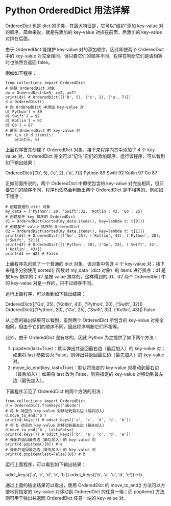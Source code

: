 # Python OrderedDict 用法详解

OrderedDict 也是 dict 的子类，其最大特征是，它可以“维护”添加 key-value 对的顺序。简单来说，就是先添加的 key-value 对排在前面，后添加的 key-value 对排在后面。

由于 OrderedDict 能维护 key-value 对的添加顺序，因此即使两个 OrderedDict 中的 key-value 对完全相同，但只要它们的顺序不同，程序在判断它们是否相等时也依然会返回 false。

例如如下程序：

```
from collections import OrderedDict
# 创建 OrderedDict 对象
dx = OrderedDict(b=5, c=2, a=7)
print(dx) # OrderedDict([('b', 5), ('c', 2), ('a', 7)])
d = OrderedDict()
# 向 OrderedDict 中添加 key-value 对
d['Python'] = 89
d['Swift'] = 92
d['Kotlin'] = 97
d['Go'] = 87
# 遍历 OrderedDict 的 key-value 对
for k,v in d.items():
    print(k, v)
```

上面程序首先创建了 OrderedDict 对象，接下来程序向其中添加了 4 个 key-value 对，OrderedDict 完全可以“记住”它们的添加顺序。运行该程序，可以看到如下输出结果：

OrderedDict([('b', 5), ('c', 2), ('a', 7)])
Python 89
Swift 92
Kotlin 97
Go 87

正如前面所说的，两个 OrderedDict 中即使包含的 key-value 对完全相同，但只要它们的顺序不同，程序也依然会判断出两个 OrderedDict 是不相等的。例如如下程序：

```
# 创建普通的 dict 对象
my_data = {'Python': 20, 'Swift':32, 'Kotlin': 43, 'Go': 25}
# 创建基于 key 排序的 OrderedDict
d1 = OrderedDict(sorted(my_data.items(), key=lambda t: t[0]))
# 创建基于 value 排序的 OrderedDict
d2 = OrderedDict(sorted(my_data.items(), key=lambda t: t[1]))
print(d1) # OrderedDict([('Go', 25), ('Kotlin', 43), ('Python', 20), ('Swift', 32)])
print(d2) # OrderedDict([('Python', 20), ('Go', 25), ('Swift', 32), ('Kotlin', 43)])
print(d1 == d2) # False
```

上面程序先创建了一个普通的 dict 对象，该对象中包含 4 个 key-value 对；接下来程序分别使用 sorted() 函数对 my_data（dict 对象）的 items 进行排序：d1 是按 key 排序的；d2 是按 value 排序的，这样得到的 d1、d2 两个 OrderedDict 中的 key-value 对是一样的，只不过顺序不同。

运行上面程序，可以看到如下输出结果：

OrderedDict([('Go', 25), ('Kotlin', 43), ('Python', 20), ('Swift', 32)])
OrderedDict([('Python', 20), ('Go', 25), ('Swift', 32), ('Kotlin', 43)])
False

从上面的输出结果可以看到，虽然两个 OrderedDict 所包含的 key-value 对完全相同，但由于它们的顺序不同，因此程序判断它们不相等。

此外，由于 OrderedDict 是有序的，因此 Python 为之提供了如下两个方法：

1.  popitem(last=True)：默认弹出并返回最右边（最后加入）的 key-value 对；如果将 last 参数设为 False，则弹出并返回最左边（最先加入）的 key-value 对。
2.  move_to_end(key, last=True)：默认将指定的 key-value 对移动到最右边（最后加入）；如果将 last 改为 False，则将指定的 key-value 对移动到最左边（最先加入）。

下面程序示范了 OrderedDict 的两个方法的用法：

```
from collections import OrderedDict
d = OrderedDict.fromkeys('abcde')
# 将 b 对应的 key-value 对移动到最右边（最后加入）
d.move_to_end('b')
print(d.keys()) # odict_keys(['a', 'c', 'd', 'e', 'b'])
# 将 b 对应的 key-value 对移动到最左边（最先加入）
d.move_to_end('b', last=False)
print(d.keys()) # odict_keys(['b', 'a', 'c', 'd', 'e'])
# 弹出并返回最右边（最后加入）的 key-value 对
print(d.popitem()[0]) # e
# 弹出并返回最左边（最先加入）的 key-value 对
print(d.popitem(last=False)[0]) # b
```

运行上面程序，可以看到如下输出结果：

odict_keys(['a', 'c', 'd', 'e', 'b'])
odict_keys(['b', 'a', 'c', 'd', 'e'])
e
b

通过上面的输出结果可以看出，使用 OrderedDict 的 move_to_end() 方法可以方便地将指定的 key-value 对移动到 OrderedDict 的任意一端；而 popitem() 方法则可用于弹出并返回 OrderedDict 任意一端的 key-value 对。